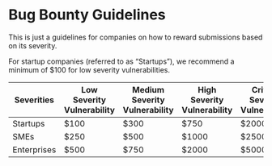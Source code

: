 # Bug Bounty Guidelines

This is just a guidelines for companies on how to reward submissions based on its severity.

For startup companies (referred to as “Startups”), we recommend a minimum of $100 for low severity vulnerabilities.

| Severities | Low Severity Vulnerability | Medium Severity Vulnerability | High Severity Vulnerability | Critical Severity Vulnerability |
| --- | --- | --- | --- | --- |
| Startups | $100 | $300 | $750 | $2000 |
| SMEs | $250 | $500 | $1000 | $2500 |
| Enterprises | $500 | $750 | $2000 | $5000 |
